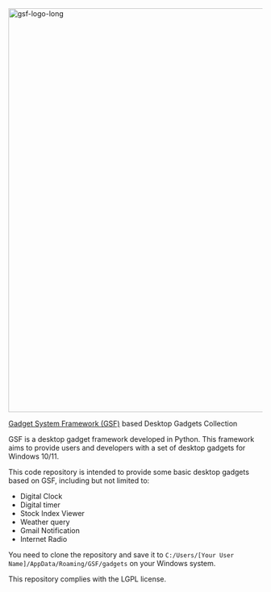 <img width="800" alt="gsf-logo-long" src="https://github.com/user-attachments/assets/b130e591-0a59-4993-987f-ec4e4e0369dd" />
  
[Gadget System Framework (GSF)](https://github.com/cookgreen/GadgetSystemFramework) based Desktop Gadgets Collection

GSF is a desktop gadget framework developed in Python. This framework aims to provide users and developers with a set of desktop gadgets for Windows 10/11.

This code repository is intended to provide some basic desktop gadgets based on GSF, including but not limited to:

* Digital Clock
* Digital timer
* Stock Index Viewer
* Weather query
* Gmail Notification
* Internet Radio

You need to clone the repository and save it to `C:/Users/[Your User Name]/AppData/Roaming/GSF/gadgets` on your Windows system.
  
This repository complies with the LGPL license.  
